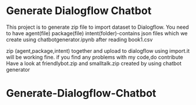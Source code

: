 # Generate Dialogflow Chatbot

This project is to generate zip file to import dataset to Dialogflow.
You need to have
agent(file)
package(file)
intent(folder)-contains json files which we create using chatbotgenerator.ipynb after reading book1.csv

zip (agent,package,intent) together and upload to dialogflow using import.it will be working fine.
if you find any problems with my code,do contribute
Have a look at friendlybot.zip and smalltalk.zip created by using chatbot generator
# Generate-Dialogflow-Chatbot
